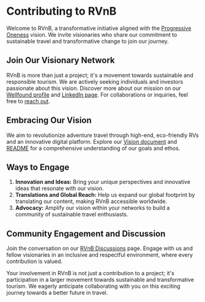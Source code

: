# Contributing to RVnB

Welcome to RVnB, a transformative initiative aligned with the [Progressive Oneness](https://github.com/ProgressiveOneness/Vision) vision. We invite visionaries who share our commitment to sustainable travel and transformative change to join our journey.

## Join Our Visionary Network

RVnB is more than just a project; it's a movement towards sustainable and responsible tourism. We are actively seeking individuals and investors passionate about this vision. Discover more about our mission on our [Wellfound profile](https://wellfound.com/company/rvnb_bo) and [LinkedIn page](https://www.linkedin.com/company/99537863/). For collaborations or inquiries, feel free to [reach out](mailto:contact@rvnb.world).

## Embracing Our Vision

We aim to revolutionize adventure travel through high-end, eco-friendly RVs and an innovative digital platform. Explore our [Vision document](/VISION.md) and [README](/README.md) for a comprehensive understanding of our goals and ethos.

## Ways to Engage

1. **Innovation and Ideas:** Bring your unique perspectives and innovative ideas that resonate with our vision.
2. **Translations and Global Reach:** Help us expand our global footprint by translating our content, making RVnB accessible worldwide.
3. **Advocacy:** Amplify our vision within your networks to build a community of sustainable travel enthusiasts.

## Community Engagement and Discussion

Join the conversation on our [RVnB Discussions](https://github.com/RVnB-bo/RVnB/discussions) page. Engage with us and fellow visionaries in an inclusive and respectful environment, where every contribution is valued.

Your involvement in RVnB is not just a contribution to a project; it's participation in a larger movement towards sustainable and transformative tourism. We eagerly anticipate collaborating with you on this exciting journey towards a better future in travel.
